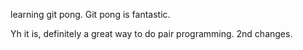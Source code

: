 learning git pong.
Git pong is fantastic.

Yh it is, definitely a great way to do pair programming.
2nd changes.
